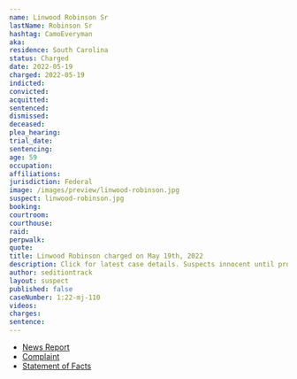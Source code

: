 ```yaml
---
name: Linwood Robinson Sr
lastName: Robinson Sr
hashtag: CamoEveryman
aka:
residence: South Carolina
status: Charged
date: 2022-05-19
charged: 2022-05-19
indicted:
convicted:
acquitted:
sentenced:
dismissed:
deceased:
plea_hearing:
trial_date:
sentencing:
age: 59
occupation:
affiliations:
jurisdiction: Federal
image: /images/preview/linwood-robinson.jpg
suspect: linwood-robinson.jpg
booking:
courtroom:
courthouse:
raid:
perpwalk:
quote:
title: Linwood Robinson charged on May 19th, 2022
description: Click for latest case details. Suspects innocent until proven guilty.
author: seditiontrack
layout: suspect
published: false
caseNumber: 1:22-mj-110
videos:
charges:
sentence:
---
```


- [News Report](https://www.wcnc.com/article/news/local/south-carolina-family-charged-connection-capitol-riot/275-8f18be45-808e-4043-8352-a1256ce11587)
- [Complaint](https://www.justice.gov/usao-dc/case-multi-defendant/file/1507556/download)
- [Statement of Facts](https://www.justice.gov/usao-dc/case-multi-defendant/file/1507561/download)
